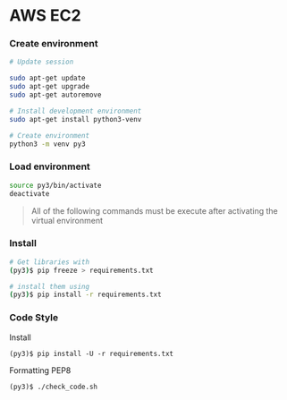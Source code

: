 # AWS EC2

### Create environment

```bash
# Update session

sudo apt-get update
sudo apt-get upgrade
sudo apt-get autoremove

# Install development environment
sudo apt-get install python3-venv

# Create environment
python3 -m venv py3
```

### Load environment

```bash
source py3/bin/activate
deactivate
```

> All of the following commands must be execute after activating the virtual environment

### Install

```bash
# Get libraries with
(py3)$ pip freeze > requirements.txt

# install them using
(py3)$ pip install -r requirements.txt

```

### Code Style

Install
```
(py3)$ pip install -U -r requirements.txt
```

Formatting PEP8
```
(py3)$ ./check_code.sh
```


